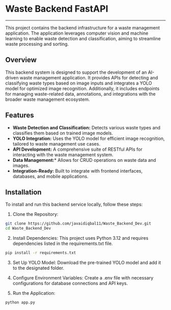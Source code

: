 # Waste Backend FastAPI 
---
This project contains the backend infrastructure for a waste management application. The application leverages computer vision and machine learning to enable waste detection and classification, aiming to streamline waste processing and sorting.

## Overview
This backend system is designed to support the development of an AI-driven waste management application. It provides APIs for detecting and classifying waste types based on image inputs and integrates a YOLO model for optimized image recognition. Additionally, it includes endpoints for managing waste-related data, annotations, and integrations with the broader waste management ecosystem.


## Features
- **Waste Detection and Classification:** Detects various waste types and classifies them based on trained image models.
- **YOLO Integration:** Uses the YOLO model for efficient image recognition, tailored to waste management use cases.
- **API Development:** A comprehensive suite of RESTful APIs for interacting with the waste management system.
- **Data Management:*** Allows for CRUD operations on waste data and images.
- **Integration-Ready:** Built to integrate with frontend interfaces, databases, and mobile applications.

## Installation
To install and run this backend service locally, follow these steps:

1. Clone the Repository:

```bash
git clone https://github.com/javaidiqbal11/Waste_Backend_Dev.git
cd Waste_Backend_Dev
```
2. Install Dependencies: This project uses Python 3.12 and requires dependencies listed in the requirements.txt file.

```bash
pip install -r requirements.txt
```
3. Set Up YOLO Model: Download the pre-trained YOLO model and add it to the designated folder.

4. Configure Environment Variables: Create a .env file with necessary configurations for database connections and API keys.

5. Run the Application:

```bash
python app.py
```
